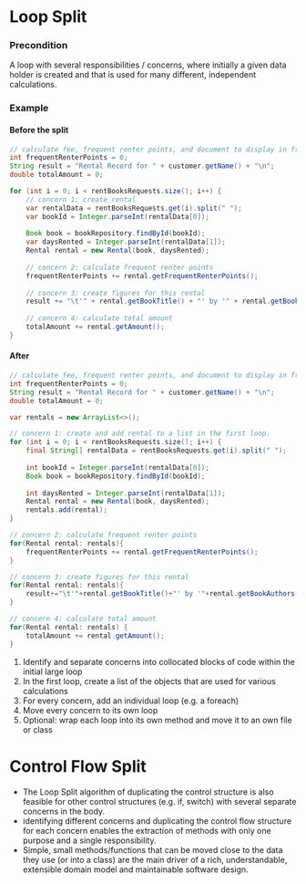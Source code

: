 # Loop Split
### Precondition
A loop with several responsibilities / concerns, where initially a given data holder is created and that is used for many different, independent calculations.

### Example
#### Before the split
````java
// calculate fee, frequent renter points, and document to display in front end
int frequentRenterPoints = 0;
String result = "Rental Record for " + customer.getName() + "\n";
double totalAmount = 0;

for (int i = 0; i < rentBooksRequests.size(); i++) {
    // concern 1: create rental
    var rentalData = rentBooksRequests.get(i).split(" ");
    var bookId = Integer.parseInt(rentalData[0]);
    
    Book book = bookRepository.findById(bookId);
    var daysRented = Integer.parseInt(rentalData[1]);
    Rental rental = new Rental(book, daysRented);
    
    // concern 2: calculate frequent renter points
    frequentRenterPoints += rental.getFrequentRenterPoints();
    
    // concern 3: create figures for this rental
    result += "\t'" + rental.getBookTitle() + "' by '" + rental.getBookAuthors() + "' for " + rental.getDaysRented() + " days: \t" + rental.getAmount() + " $\n";
    
    // concern 4: calculate total amount
    totalAmount += rental.getAmount();
}
````

#### After
```java
// calculate fee, frequent renter points, and document to display in front end
int frequentRenterPoints = 0;
String result = "Rental Record for " + customer.getName() + "\n";
double totalAmount = 0;

var rentals = new ArrayList<>();

// concern 1: create and add rental to a list in the first loop.
for (int i = 0; i < rentBooksRequests.size(); i++) {
    final String[] rentalData = rentBooksRequests.get(i).split(" ");
    
    int bookId = Integer.parseInt(rentalData[0]);
    Book book = bookRepository.findById(bookId);
    
    int daysRented = Integer.parseInt(rentalData[1]);
    Rental rental = new Rental(book, daysRented);
    rentals.add(rental);
}

// concern 2: calculate frequent renter points
for(Rental rental: rentals){
    frequentRenterPoints += rental.getFrequentRenterPoints();
}

// concern 3: create figures for this rental
for(Rental rental: rentals){
    result+="\t'"+rental.getBookTitle()+"' by '"+rental.getBookAuthors()+"' for "+rental.getDaysRented()+" days: \t"+rental.getAmount()+" $\n";
}

// concern 4: calculate total amount
for(Rental rental: rentals) {
    totalAmount += rental.getAmount();
}
```
1. Identify and separate concerns into collocated blocks of code within the initial large loop
2. In the first loop, create a list of the objects that are used for various calculations
2. For every concern, add an individual loop (e.g. a foreach)
3. Move every concern to its own loop
4. Optional: wrap each loop into its own method and move it to an own file or class


# Control Flow Split
- The Loop Split algorithm of duplicating the control structure is also feasible for other control structures (e.g. if, switch) with several separate concerns in the body.
- identifying different concerns and duplicating the control flow structure for each concern enables the extraction of methods with only one purpose and a single responsibility.
- Simple, small methods/functions that can be moved close to the data they use (or into a class) are the main driver of a rich, understandable, extensible domain model and maintainable software design.
